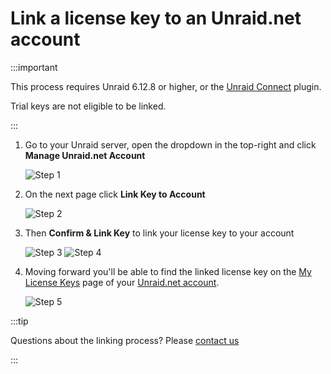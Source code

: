 # Link a license key to an Unraid.net account

:::important

This process requires Unraid 6.12.8 or higher, or the [Unraid Connect](/connect/index.md) plugin.

Trial keys are not eligible to be linked.

:::

1. Go to your Unraid server, open the dropdown in the top-right and click **Manage Unraid.net Account**

   ![Step 1](assets/link-step-01.png)

2. On the next page click **Link Key to Account**

   ![Step 2](assets/link-step-02.png)

3. Then **Confirm & Link Key** to link your license key to your account

   ![Step 3](assets/link-step-03.png)
   ![Step 4](assets/link-step-04.png)

4. Moving forward you'll be able to find the linked license key on the [My License Keys](https://account.unraid.net/keys) page of your [Unraid.net account](https://account.unraid.net/).

   ![Step 5](assets/link-step-05.png)

:::tip

Questions about the linking process? Please [contact us](https://unraid.net/contact)

:::

